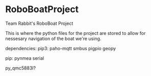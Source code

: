# RoboBoatProject
Team Rabbit's RoboBoat Project

This is where the python files for the project are stored to allow for nessesary  navigation of the boat we're using.

dependencies:
pip3:
paho-mqtt
smbus
pigpio
geopy


pip:
pynmea
serial


py_qmc5883l?
